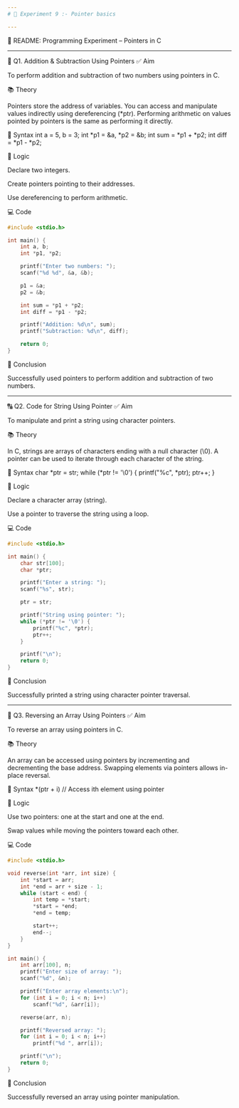 ```yaml
---
# 🧪 Experiment 9 :- Pointer basics

---
```


📘 README: Programming Experiment – Pointers in C

---

🔢 Q1. Addition & Subtraction Using Pointers
✅ Aim

To perform addition and subtraction of two numbers using pointers in C.

📚 Theory

Pointers store the address of variables. You can access and manipulate values indirectly using dereferencing (*ptr). Performing arithmetic on values pointed by pointers is the same as performing it directly.

📐 Syntax
int a = 5, b = 3;
int *p1 = &a, *p2 = &b;
int sum = *p1 + *p2;
int diff = *p1 - *p2;

🧠 Logic

Declare two integers.

Create pointers pointing to their addresses.

Use dereferencing to perform arithmetic.

💻 Code
```cpp
#include <stdio.h>

int main() {
    int a, b;
    int *p1, *p2;

    printf("Enter two numbers: ");
    scanf("%d %d", &a, &b);

    p1 = &a;
    p2 = &b;

    int sum = *p1 + *p2;
    int diff = *p1 - *p2;

    printf("Addition: %d\n", sum);
    printf("Subtraction: %d\n", diff);

    return 0;
}
```

📌 Conclusion

Successfully used pointers to perform addition and subtraction of two numbers.

---

🔠 Q2. Code for String Using Pointer
✅ Aim

To manipulate and print a string using character pointers.

📚 Theory

In C, strings are arrays of characters ending with a null character (\0). A pointer can be used to iterate through each character of the string.

📐 Syntax
char *ptr = str;
while (*ptr != '\0') {
    printf("%c", *ptr);
    ptr++;
}

🧠 Logic

Declare a character array (string).

Use a pointer to traverse the string using a loop.

💻 Code
```cpp
#include <stdio.h>

int main() {
    char str[100];
    char *ptr;

    printf("Enter a string: ");
    scanf("%s", str);

    ptr = str;

    printf("String using pointer: ");
    while (*ptr != '\0') {
        printf("%c", *ptr);
        ptr++;
    }

    printf("\n");
    return 0;
}
```

📌 Conclusion

Successfully printed a string using character pointer traversal.

---

🔁 Q3. Reversing an Array Using Pointers
✅ Aim

To reverse an array using pointers in C.

📚 Theory

An array can be accessed using pointers by incrementing and decrementing the base address. Swapping elements via pointers allows in-place reversal.

📐 Syntax
*(ptr + i)  // Access ith element using pointer

🧠 Logic

Use two pointers: one at the start and one at the end.

Swap values while moving the pointers toward each other.

💻 Code
```cpp
#include <stdio.h>

void reverse(int *arr, int size) {
    int *start = arr;
    int *end = arr + size - 1;
    while (start < end) {
        int temp = *start;
        *start = *end;
        *end = temp;

        start++;
        end--;
    }
}

int main() {
    int arr[100], n;
    printf("Enter size of array: ");
    scanf("%d", &n);

    printf("Enter array elements:\n");
    for (int i = 0; i < n; i++)
        scanf("%d", &arr[i]);

    reverse(arr, n);

    printf("Reversed array: ");
    for (int i = 0; i < n; i++)
        printf("%d ", arr[i]);

    printf("\n");
    return 0;
}
```

📌 Conclusion

Successfully reversed an array using pointer manipulation.
